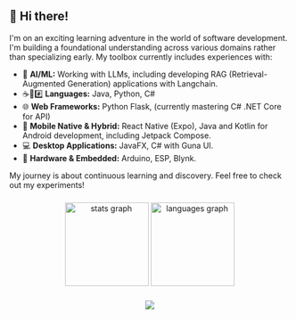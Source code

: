 ## 👋 Hi there! 

I'm on an exciting learning adventure in the world of software development. I'm building a foundational understanding across various domains rather than specializing early. My toolbox currently includes experiences with:
* 🧠 **AI/ML:** Working with LLMs, including developing RAG (Retrieval-Augmented Generation) applications with Langchain.
* ☕🐍#️⃣ **Languages:** Java, Python, C#
* 🌐 **Web Frameworks:** Python Flask, (currently mastering C# .NET Core for API)
* 📱 **Mobile Native & Hybrid:** React Native (Expo), Java and Kotlin for Android development, including Jetpack Compose.
* 💻 **Desktop Applications:** JavaFX, C# with Guna UI.
* 🔌 **Hardware & Embedded:** Arduino, ESP, Blynk.

My journey is about continuous learning and discovery. Feel free to check out my experiments!

###

<div align="center">
  <img src="https://github-readme-stats.vercel.app/api?username=fzkn4&hide_title=false&hide_rank=false&show_icons=true&include_all_commits=true&count_private=true&disable_animations=false&theme=dracula&locale=en&hide_border=false&order=1" height="150" alt="stats graph"  />
  <img src="https://github-readme-stats.vercel.app/api/top-langs?username=fzkn4&locale=en&hide_title=false&layout=compact&card_width=320&langs_count=5&theme=dracula&hide_border=false&order=2" height="150" alt="languages graph"  />
</div>

###

<div align="center">
  <img src="https://visitor-badge.laobi.icu/badge?page_id=fzkn4.fzkn4&"  />
</div>

###
